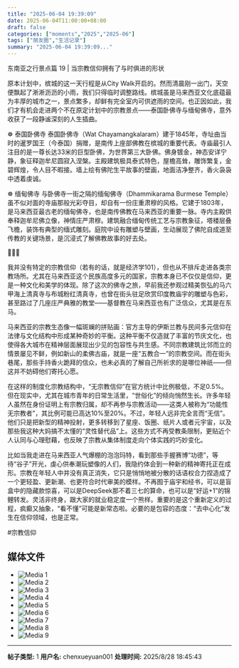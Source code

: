 ```yaml
---
title: "2025-06-04 19:39:09"
date: 2025-06-04T11:00:00+08:00
draft: false
categories: ["moments","2025","2025-06"]
tags: ["朋友圈","生活记录"]
summary: "2025-06-04 19:39:09..."
---
```


东南亚之行景点篇 19 | 当宗教信仰拥有了与时俱进的形状

原本计划中，槟城的这一天行程是从City Walk开启的。然而清晨刚一出门，天空便飘起了淅淅沥沥的小雨，我们只得临时调整路线。槟城虽是马来西亚文化底蕴最为丰厚的城市之一，景点繁多，却鲜有完全室内可供遮雨的空间。也正因如此，我们才有机会走进两个不在原定计划中的宗教景点——泰国卧佛寺与缅甸佛寺，意外收获了一段静谧深刻的人生插曲。

☸️ 泰国卧佛寺
泰国卧佛寺（Wat Chayamangkalaram）建于1845年，寺址由当时的暹罗国王（今泰国）捐赠，是南传上座部佛教在槟城的重要代表。寺庙最引人注目的是一尊长达33米的巨型卧佛，为世界第三大卧佛。佛身镀金，神态安详宁静，象征释迦牟尼圆寂入涅槃。主殿建筑极具泰式特色，屋檐高耸，雕饰繁复，金碧辉煌，令人目不暇接。墙上绘有佛陀生平故事的壁画，地面洁净整齐，香火袅袅中透着虔诚。

☸️ 缅甸佛寺
与卧佛寺一街之隔的缅甸佛寺（Dhammikarama Burmese Temple）虽不似对面的寺庙那般光彩夺目，却自有一份庄重肃穆的风格。它建于1803年，是马来西亚最古老的缅甸佛寺，也是南传佛教在马来西亚的重要一脉。寺内主殿供奉释迦牟尼佛立像，神情庄严肃穆。建筑融合缅甸传统工艺与宗教象征，塔楼层叠飞檐，装饰有典型的缅式雕刻。庭院中设有雕塑与壁画，生动展现了佛陀自成道至传教的关键场景，是沉浸式了解佛教故事的好去处。

🪷🪷🪷 

我并没有特定的宗教信仰（若有的话，就是经济学101），但也从不排斥走进各类宗教场所。尤其在马来西亚这个民族高度多元的国家，宗教本身已不仅仅是信仰，更是一种文化和美学的体现。除了这次的佛寺之旅，早前我还参观过精美恢弘的马六甲海上清真寺与布城粉红清真寺，也曾在街头驻足欣赏印度教庙宇的雕塑与色彩，甚至路过了几座庄严典雅的教堂——基督教在马来西亚也有广泛信众，尤其是在东马。

马来西亚的宗教生态像一幅斑斓的拼贴画：官方主导的伊斯兰教与民间多元信仰在法律与文化结构中形成某种奇妙的平衡。这种平衡不仅造就了丰富的节庆文化，也使得各大城市在精神层面展现出少见的包容性与共生感。不同宗教建筑比邻而立的情景屡见不鲜，例如新山的柔佛古庙，就是一座“五教合一”的宗教空间。而在街头巷尾，那些手持香火跪拜的信众，也未必真的了解自己所祈求的是哪位神祇——但这并不妨碍他们寄托心愿。

在这样的制度化宗教结构中，“无宗教信仰”在官方统计中比例极低，不足0.5%。但在现实中，尤其在城市青年的日常生活里，“世俗化”的倾向悄然生长。许多年轻人虽然在身份证明上有宗教归属，却不再参与宗教活动——这类人被称为“功能性无宗教者”，其比例可能已高达10%至20%。不过，年轻人远非完全言而“无信”。他们只是把新型的精神投射，更多转移到了星座、饭圈、纸片人或者元宇宙，以及那些我这种大妈搞不太懂的“灵性替代品”上。这些方式不再受教条限制，更贴近个人认同与心理慰藉，也反映了宗教从集体制度走向个体实践的巧妙变化。

比如当我走进在马来西亚人气爆棚的泡泡玛特，看到那些手握赛博“功德”，等待“谷子”开光，虔心供奉潮玩塑像的人们，我隐约体会到一种新的精神寄托正在成形。宗教在年轻人中并没有真正消失，它只是悄悄地被分散的话语权合力捏造成了一个更轻盈、更新潮、也更符合时代审美的模样。不再囿于庙宇和经书，可以是盲盒中的隐藏款惊喜，可以是DeepSeek那不着三七的算命，也可以是“好运+1”的锦鲤转发。灵活非终身，跟大家的就业稳定度一个熊样。重要的是这个重新定义的过程，疯癫又抽象，“看不懂”可能是新常态啦。必要的是包容的态度：“去中心化”发生在信仰领域，也是正常。

#宗教信仰

## 媒体文件

- ![Media 1](/Moments/photos/2025-06-04/202506041939090.jpg)
- ![Media 2](/Moments/photos/2025-06-04/202506041939091.jpg)
- ![Media 3](/Moments/photos/2025-06-04/202506041939092.jpg)
- ![Media 4](/Moments/photos/2025-06-04/202506041939093.jpg)
- ![Media 5](/Moments/photos/2025-06-04/202506041939094.jpg)
- ![Media 6](/Moments/photos/2025-06-04/202506041939095.jpg)
- ![Media 7](/Moments/photos/2025-06-04/202506041939096.jpg)
- ![Media 8](/Moments/photos/2025-06-04/202506041939097.jpg)
- ![Media 9](/Moments/photos/2025-06-04/202506041939098.jpg)

---

**帖子类型:** 1
**用户名:** chenxueyuan001
**处理时间:** 2025/8/28 18:45:43